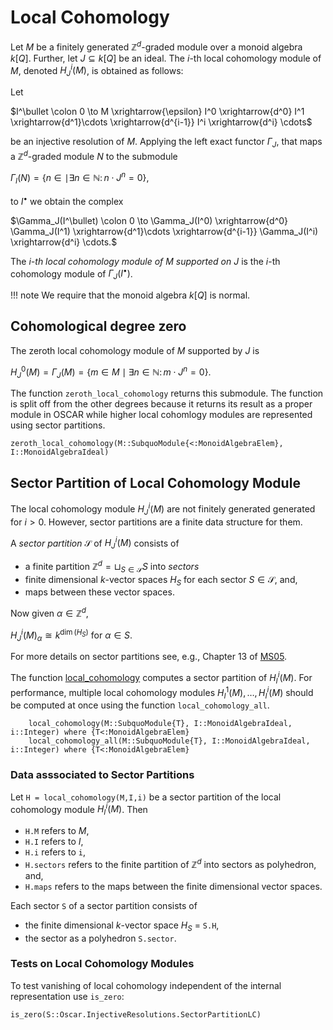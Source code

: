 # Local Cohomology
Let $M$ be a finitely generated $\mathbb{Z}^d$-graded module over a monoid algebra $k[Q]$. 
Further, let $J\subseteq k[Q]$ be an ideal. 
The $i$-th local cohomology module of $M$, denoted $H^i_J(M)$, is obtained as follows:

Let

$I^\bullet \colon 0 \to M \xrightarrow{\epsilon} I^0 \xrightarrow{d^0} I^1 \xrightarrow{d^1}\cdots \xrightarrow{d^{i-1}} I^i \xrightarrow{d^i} \cdots$

be an injective resolution of $M$. Applying the left exact functor $\Gamma_J$, that maps a $\mathbb{Z}^d$-graded module $N$ to the submodule

$\Gamma_I(N) = \{n \in \mid \exists n \in \mathbb{N} \colon n\cdot J^n = 0\},$

to $I^\bullet$ we obtain the complex

$\Gamma_J(I^\bullet) \colon 0 \to \Gamma_J(I^0) \xrightarrow{d^0} \Gamma_J(I^1) \xrightarrow{d^1}\cdots \xrightarrow{d^{i-1}} \Gamma_J(I^i) \xrightarrow{d^i} \cdots.$

The *$i$-th local cohomology module of $M$ supported on $J$* is the $i$-th cohomology module of $\Gamma_J(I^\bullet)$.

!!! note
    We require that the monoid algebra $k[Q]$ is normal. 

## Cohomological degree zero
The zeroth local cohomology module of $M$ supported by $J$ is

$H^0_J(M) = \Gamma_J(M) = \{m\in M \mid \exists n \in \mathbb{N} \colon m\cdot J^n = 0\}.$

The function `zeroth_local_cohomology` returns this submodule.
The function is split off from the other degrees because it returns its result 
as a proper module in OSCAR while higher local cohomlogy modules are
represented using sector partitions.

```@docs
zeroth_local_cohomology(M::SubquoModule{<:MonoidAlgebraElem}, I::MonoidAlgebraIdeal)
```

## Sector Partition of Local Cohomology Module
The local cohomology module $H^i_J(M)$ are not finitely generated 
generated for $i>0$. However, sector partitions are a finite data structure for them.

A *sector partition* $\mathcal{S}$ of $H^i_J(M)$ consists of

- a finite partition $\mathbb{Z}^d = \sqcup_{S\in \mathcal{S}} S$ into *sectors*
- finite dimensional $k$-vector spaces $H_S$ for each sector $S\in \mathcal{S}$, and,
- maps between these vector spaces.

Now given $\alpha \in \mathbb{Z}^d$,

$H^i_J(M)_\alpha \cong k^{\dim(H_S)} \text{ for } \alpha \in S.$

For more details on sector partitions see, e.g., Chapter 13 of [MS05](@cite).

The function [local_cohomology](@ref) computes a sector partition 
of $H^i_I(M)$. For performance, multiple local cohomology modules $H^1_I(M),\dots,H^i_I(M)$ 
should be computed at once using the function `local_cohomology_all`.

```@docs
    local_cohomology(M::SubquoModule{T}, I::MonoidAlgebraIdeal, i::Integer) where {T<:MonoidAlgebraElem}
    local_cohomology_all(M::SubquoModule{T}, I::MonoidAlgebraIdeal, i::Integer) where {T<:MonoidAlgebraElem}
```

### Data asssociated to Sector Partitions
Let `H = local_cohomology(M,I,i)` be a sector partition of the local cohomology module $H^i_I(M)$. Then

- `H.M` refers to $M$,
- `H.I` refers to $I$,
- `H.i` refers to `i`,
- `H.sectors` refers to the finite partition of $\mathbb{Z}^d$ into sectors as polyhedron, and,
- `H.maps` refers to the maps between the finite dimensional vector spaces. 

Each sector `S` of a sector partition consists of

- the finite dimensional $k$-vector space $H_S$ = `S.H`,
- the sector as a polyhedron `S.sector`. 

### Tests on Local Cohomology Modules
To test vanishing of local cohomology independent of the internal representation use `is_zero`:
```@docs
is_zero(S::Oscar.InjectiveResolutions.SectorPartitionLC)
```
